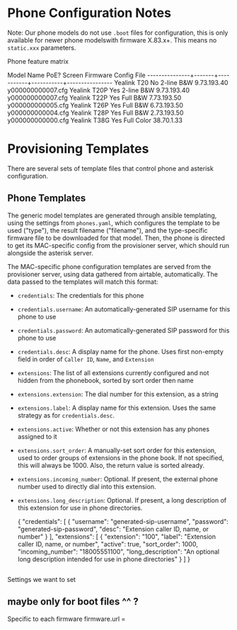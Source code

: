 # Phone Configuration Notes

Note: Our phone models do not use `.boot` files for configuration, this is only available
for newer phone modelswith firmware X.83.x+. This means no `static.xxx` parameters.

Phone feature matrix

Model Name      PoE?    Screen      Firmware    Config File
---------------+-------+-----------+-----------+----------------
Yealink T20     No      2-line B&W  9.73.193.40 y000000000007.cfg
Yealink T20P    Yes     2-line B&W  9.73.193.40 y000000000007.cfg
Yealink T22P    Yes     Full B&W    7.73.193.50 y000000000005.cfg
Yealink T26P    Yes     Full B&W    6.73.193.50 y000000000004.cfg
Yealink T28P    Yes     Full B&W    2.73.193.50 y000000000000.cfg
Yealink T38G    Yes     Full Color  38.70.1.33  

# Provisioning Templates
There are several sets of template files that control phone and asterisk configuration.

## Phone Templates
The generic model templates are generated through ansible templating, using the settings from `phones.yaml`,
which configures the template to be used ("type"), the result filename ("filename"), and the type-specific
firmware file to be downloaded for that model. Then, the phone is directed to get its MAC-specific config from
the provisioner server, which should run alongside the asterisk server.

The MAC-specific phone configuration templates are served from the provisioner server,
using data gathered from airtable, automatically. The data passed to the templates will match this format:

 - `credentials`: The credentials for this phone
 - `credentials.username`: An automatically-generated SIP username for this phone to use
 - `credentials.password`: An automatically-generated SIP password for this phone to use
 - `credentials.desc`: A display name for the phone. Uses first non-empty field in order of `Caller ID`, `Name`, and `Extension`
 - `extensions`: The list of all extensions currently configured and not hidden from the phonebook, sorted by sort order then name
 - `extensions.extension`: The dial number for this extension, as a string
 - `extensions.label`: A display name for this extension. Uses the same strategy as for `credentials.desc`.
 - `extensions.active`: Whether or not this extension has any phones assigned to it
 - `extensions.sort_order`: A manually-set sort order for this extension, used to order groups of extensions in the phone book. If not specified, this will always be 1000. Also, the return value is sorted already.
 - `extensions.incoming_number`: Optional. If present, the external phone number used to directly dial into this extension.
 - `extensions.long_description`: Optional. If present, a long description of this extension for use in phone directories.

    {
        "credentials": [
            {
                "username": "generated-sip-username",
                "password": "generated-sip-password",
                "desc": "Extension caller ID, name, or number"
            }
        ],
        "extensions": [
            {
                "extension": "100",
                "label": "Extension caller ID, name, or number",
                "active": true,
                "sort_order": 1000,
                "incoming_number": "18005551100",
                "long_description": "An optional long description intended for use in phone directories"
            }
        ]
    }

##
Settings we want to set

## maybe only for boot files ^^ ?
Specific to each firmware
firmware.url = 